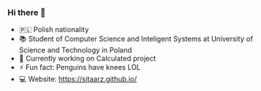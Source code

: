 ### Hi there 👋


- 🇵🇱 Polish nationality
- 📚 Student of Computer Science and Inteligent Systems at University of Science and Technology in Poland 
- 🔭 Currently working on Calculated project
- ⚡ Fun fact: Penguins have knees LOL
- 💻 Website: https://sitaarz.github.io/
